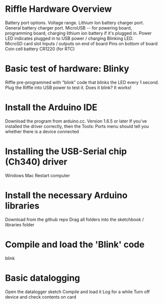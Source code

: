 # Riffle Hardware Overview 

Battery port options.  Voltage range.  Lithium Ion battery charger port.  General battery charger port.
MicroUSB -- for powering board, programming board, charging lithium ion battery if it's plugged in.
Power LED indicates plugged in to USB power / charging
Blinking LED.  
MicroSD card slot
Inputs / outputs on end of board
Pins on bottom of board
Coin cell battery CR1220 (for RTC)

# Basic test of hardware: Blinky
Riffle pre-programmed with "blink" code that blinks the LED every 1 second.
Plug the Riffle into USB power to test it. Does it blink? It works!

# Install the Arduino IDE

Download the program from arduino.cc.  Version 1.6.5 or later
If you've installed the driver correctly, then the Tools: Ports menu should tell you whether there is a device connected


# Installing the USB-Serial chip (Ch340) driver

Windows
Mac
Restart computer


# Install the necessary Arduino libraries

Download from the github repo
Drag all folders into the sketchbook / libraries folder

# Compile and load the 'Blink' code
blink

# Basic datalogging
Open the datalogger sketch
Compile and load it
Log for a while
Turn off device and check contents on card

